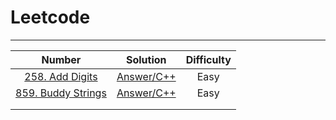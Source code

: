 # Leetcode

--------

|                            Number                            |                           Solution                           | Difficulty |
| :----------------------------------------------------------: | :----------------------------------------------------------: | :--------: |
| [258. Add Digits](https://leetcode-cn.com/problems/add-digits/) | [Answer/C++]( https://github.com/YKitty/LeetCode/blob/master/Soultion/Number258.md ) |    Easy    |
| [859. Buddy Strings](https://leetcode-cn.com/problems/buddy-strings/) | [Answer/C++]( https://github.com/YKitty/LeetCode/blob/master/Soultion/Number859.md ) |    Easy    |
|                                                              |                                                              |            |
|                                                              |                                                              |            |

 